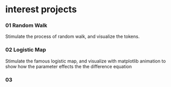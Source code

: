 # interest projects

### 01 Random Walk 
Stimulate the process of random walk, and visualize the tokens. 

### 02 Logistic Map
Stimulate the famous logistic map, and visualize with matplotlib animation to show how the parameter effects the the  difference equation

### 03 

